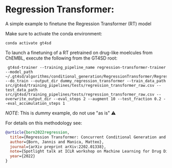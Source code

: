 # Regression Transformer: 

A simple example to finetune the Regression Transformer (RT) model

Make sure to activate the conda environment:

```console
conda activate gt4sd
```

To launch a finetuning of a RT pretrained on drug-like moelcules from ChEMBL, execute the following from the GT4SD root:

```console
 gt4sd-trainer --training_pipeline_name regression-transformer-trainer --model_path ~/.gt4sd/algorithms/conditional_generation/RegressionTransformer/RegressionTransformerMolecules/qed --do_train --output_dir dummy_regression_transformer --train_data_path src/gt4sd/training_pipelines/tests/regression_transformer_raw.csv --test_data_path src/gt4sd/training_pipelines/tests/regression_transformer_raw.csv --overwrite_output_dir --eval_steps 2 --augment 10 --test_fraction 0.2 --eval_accumulation_steps 1
```
*NOTE*: This is *dummy* example, do not use "as is" :warning:

For details on this methodology see:

```bib
@article{born2022regression,
  title={Regression Transformer: Concurrent Conditional Generation and Regression by Blending Numerical and Textual Tokens},
  author={Born, Jannis and Manica, Matteo},
  journal={arXiv preprint arXiv:2202.01338},
  note={Spotlight talk at ICLR workshop on Machine Learning for Drug Discovery},
  year={2022}
}